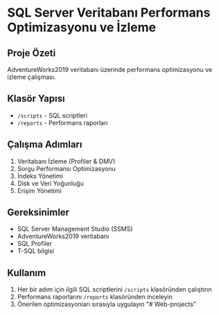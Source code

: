 # SQL Server Veritabanı Performans Optimizasyonu ve İzleme

## Proje Özeti
AdventureWorks2019 veritabanı üzerinde performans optimizasyonu ve izleme çalışması.

## Klasör Yapısı
- `/scripts` - SQL scriptleri
- `/reports` - Performans raporları

## Çalışma Adımları
1. Veritabanı İzleme (Profiler & DMV)
2. Sorgu Performansı Optimizasyonu
3. İndeks Yönetimi
4. Disk ve Veri Yoğunluğu
5. Erişim Yönetimi

## Gereksinimler
- SQL Server Management Studio (SSMS)
- AdventureWorks2019 veritabanı
- SQL Profiler
- T-SQL bilgisi

## Kullanım
1. Her bir adım için ilgili SQL scriptlerini `/scripts` klasöründen çalıştırın
2. Performans raporlarını `/reports` klasöründen inceleyin
3. Önerilen optimizasyonları sırasıyla uygulayın "# Web-projects" 
